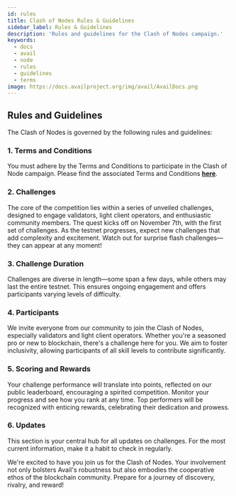 ```yaml
---
id: rules
title: Clash of Nodes Rules & Guidelines
sidebar_label: Rules & Guidelines
description: 'Rules and guidelines for the Clash of Nodes campaign.'
keywords:
  - docs
  - avail
  - node
  - rules
  - guidelines
  - terms
image: https://docs.availproject.org/img/avail/AvailDocs.png
---
```


## Rules and Guidelines

The Clash of Nodes is governed by the following rules and guidelines:

### 1. Terms and Conditions

You must adhere by the Terms and Conditions to participate in the Clash of Node campaign. Please find the associated Terms and Conditions **[<ins>here</ins>](/docs/clash-of-nodes/toc.md)**.

### 2. Challenges

The core of the competition lies within a series of unveiled challenges, designed to engage validators, light client operators, and enthusiastic community members. The quest kicks off on November 7th, with the first set of challenges. As the testnet progresses, expect new challenges that add complexity and excitement. Watch out for surprise flash challenges—they can appear at any moment!

### 3. Challenge Duration

Challenges are diverse in length—some span a few days, while others may last the entire testnet. This ensures ongoing engagement and offers participants varying levels of difficulty.

### 4. Participants

We invite everyone from our community to join the Clash of Nodes, especially validators and light client operators. Whether you're a seasoned pro or new to blockchain, there's a challenge here for you. We aim to foster inclusivity, allowing participants of all skill levels to contribute significantly.

### 5. Scoring and Rewards

Your challenge performance will translate into points, reflected on our public leaderboard, encouraging a spirited competition. Monitor your progress and see how you rank at any time. Top performers will be recognized with enticing rewards, celebrating their dedication and prowess.

### 6. Updates

This section is your central hub for all updates on challenges. For the most current information, make it a habit to check in regularly.

We're excited to have you join us for the Clash of Nodes. Your involvement not only bolsters Avail's robustness but also embodies the cooperative ethos of the blockchain community. Prepare for a journey of discovery, rivalry, and reward!
